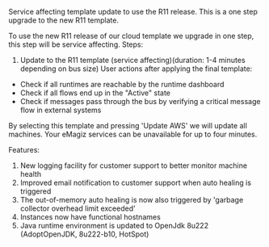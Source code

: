 Service affecting template update to use the R11 release. This is a one step upgrade to the new R11 template.

To use the new R11 release of our cloud template we upgrade in one step, this step will be service affecting.
Steps:
1) Update to the R11 template (service affecting)(duration: 1-4 minutes depending on bus size)
User actions after applying the final template:
- Check if all runtimes are reachable by the runtime dashboard
- Check if all flows end up in the "Active" state
- Check if messages pass through the bus by verifying a critical message flow in external systems

By selecting this template and pressing 'Update AWS' we will update all machines. Your eMagiz services can be unavailable for up to four minutes.

Features:
1) New logging facility for customer support to better monitor machine health
2) Improved email notification to customer support when auto healing is triggered
3) The out-of-memory auto healing is now also triggered by 'garbage collector overhead limit exceeded'
4) Instances now have functional hostnames
5) Java runtime environment is updated to OpenJdk 8u222 (AdoptOpenJDK, 8u222-b10, HotSpot)
